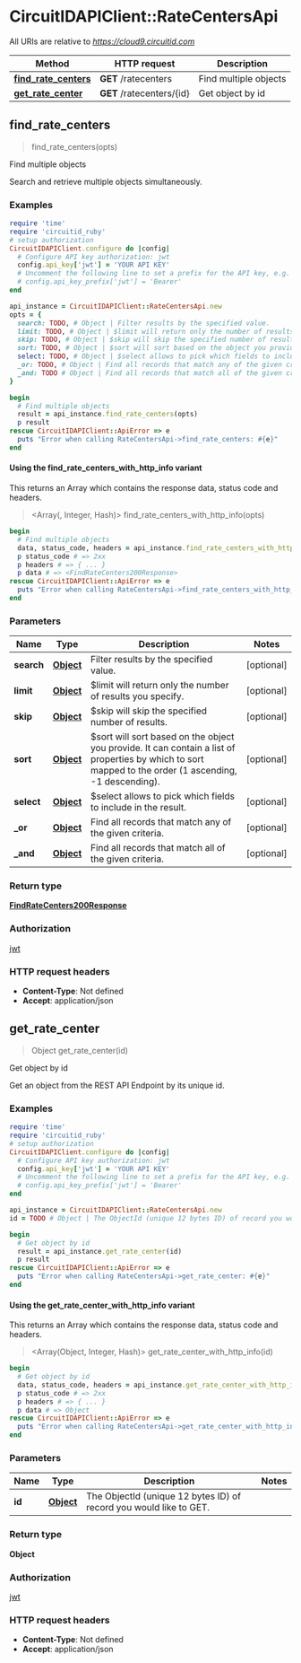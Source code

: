 # CircuitIDAPIClient::RateCentersApi

All URIs are relative to *https://cloud9.circuitid.com*

| Method | HTTP request | Description |
| ------ | ------------ | ----------- |
| [**find_rate_centers**](RateCentersApi.md#find_rate_centers) | **GET** /ratecenters | Find multiple objects |
| [**get_rate_center**](RateCentersApi.md#get_rate_center) | **GET** /ratecenters/{id} | Get object by id |


## find_rate_centers

> <FindRateCenters200Response> find_rate_centers(opts)

Find multiple objects

Search and retrieve multiple objects simultaneously. 

### Examples

```ruby
require 'time'
require 'circuitid_ruby'
# setup authorization
CircuitIDAPIClient.configure do |config|
  # Configure API key authorization: jwt
  config.api_key['jwt'] = 'YOUR API KEY'
  # Uncomment the following line to set a prefix for the API key, e.g. 'Bearer' (defaults to nil)
  # config.api_key_prefix['jwt'] = 'Bearer'
end

api_instance = CircuitIDAPIClient::RateCentersApi.new
opts = {
  search: TODO, # Object | Filter results by the specified value.
  limit: TODO, # Object | $limit will return only the number of results you specify.
  skip: TODO, # Object | $skip will skip the specified number of results.
  sort: TODO, # Object | $sort will sort based on the object you provide. It can contain a list of properties by which to sort mapped to the order (1 ascending, -1 descending).
  select: TODO, # Object | $select allows to pick which fields to include in the result.
  _or: TODO, # Object | Find all records that match any of the given criteria.
  _and: TODO # Object | Find all records that match all of the given criteria.
}

begin
  # Find multiple objects
  result = api_instance.find_rate_centers(opts)
  p result
rescue CircuitIDAPIClient::ApiError => e
  puts "Error when calling RateCentersApi->find_rate_centers: #{e}"
end
```

#### Using the find_rate_centers_with_http_info variant

This returns an Array which contains the response data, status code and headers.

> <Array(<FindRateCenters200Response>, Integer, Hash)> find_rate_centers_with_http_info(opts)

```ruby
begin
  # Find multiple objects
  data, status_code, headers = api_instance.find_rate_centers_with_http_info(opts)
  p status_code # => 2xx
  p headers # => { ... }
  p data # => <FindRateCenters200Response>
rescue CircuitIDAPIClient::ApiError => e
  puts "Error when calling RateCentersApi->find_rate_centers_with_http_info: #{e}"
end
```

### Parameters

| Name | Type | Description | Notes |
| ---- | ---- | ----------- | ----- |
| **search** | [**Object**](.md) | Filter results by the specified value. | [optional] |
| **limit** | [**Object**](.md) | $limit will return only the number of results you specify. | [optional] |
| **skip** | [**Object**](.md) | $skip will skip the specified number of results. | [optional] |
| **sort** | [**Object**](.md) | $sort will sort based on the object you provide. It can contain a list of properties by which to sort mapped to the order (1 ascending, -1 descending). | [optional] |
| **select** | [**Object**](.md) | $select allows to pick which fields to include in the result. | [optional] |
| **_or** | [**Object**](.md) | Find all records that match any of the given criteria. | [optional] |
| **_and** | [**Object**](.md) | Find all records that match all of the given criteria. | [optional] |

### Return type

[**FindRateCenters200Response**](FindRateCenters200Response.md)

### Authorization

[jwt](../README.md#jwt)

### HTTP request headers

- **Content-Type**: Not defined
- **Accept**: application/json


## get_rate_center

> Object get_rate_center(id)

Get object by id

Get an object from the REST API Endpoint by its unique id.

### Examples

```ruby
require 'time'
require 'circuitid_ruby'
# setup authorization
CircuitIDAPIClient.configure do |config|
  # Configure API key authorization: jwt
  config.api_key['jwt'] = 'YOUR API KEY'
  # Uncomment the following line to set a prefix for the API key, e.g. 'Bearer' (defaults to nil)
  # config.api_key_prefix['jwt'] = 'Bearer'
end

api_instance = CircuitIDAPIClient::RateCentersApi.new
id = TODO # Object | The ObjectId (unique 12 bytes ID) of record you would like to GET.

begin
  # Get object by id
  result = api_instance.get_rate_center(id)
  p result
rescue CircuitIDAPIClient::ApiError => e
  puts "Error when calling RateCentersApi->get_rate_center: #{e}"
end
```

#### Using the get_rate_center_with_http_info variant

This returns an Array which contains the response data, status code and headers.

> <Array(Object, Integer, Hash)> get_rate_center_with_http_info(id)

```ruby
begin
  # Get object by id
  data, status_code, headers = api_instance.get_rate_center_with_http_info(id)
  p status_code # => 2xx
  p headers # => { ... }
  p data # => Object
rescue CircuitIDAPIClient::ApiError => e
  puts "Error when calling RateCentersApi->get_rate_center_with_http_info: #{e}"
end
```

### Parameters

| Name | Type | Description | Notes |
| ---- | ---- | ----------- | ----- |
| **id** | [**Object**](.md) | The ObjectId (unique 12 bytes ID) of record you would like to GET. |  |

### Return type

**Object**

### Authorization

[jwt](../README.md#jwt)

### HTTP request headers

- **Content-Type**: Not defined
- **Accept**: application/json

